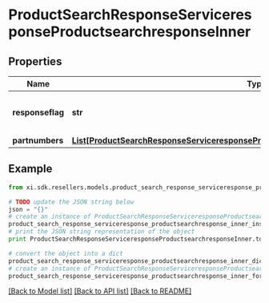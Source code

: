# ProductSearchResponseServiceresponseProductsearchresponseInner


## Properties

Name | Type | Description | Notes
------------ | ------------- | ------------- | -------------
**responseflag** | **str** | Number of records in the search result. | [optional] 
**partnumbers** | [**List[ProductSearchResponseServiceresponseProductsearchresponseInnerPartnumbersInner]**](ProductSearchResponseServiceresponseProductsearchresponseInnerPartnumbersInner.md) |  | [optional] 

## Example

```python
from xi.sdk.resellers.models.product_search_response_serviceresponse_productsearchresponse_inner import ProductSearchResponseServiceresponseProductsearchresponseInner

# TODO update the JSON string below
json = "{}"
# create an instance of ProductSearchResponseServiceresponseProductsearchresponseInner from a JSON string
product_search_response_serviceresponse_productsearchresponse_inner_instance = ProductSearchResponseServiceresponseProductsearchresponseInner.from_json(json)
# print the JSON string representation of the object
print ProductSearchResponseServiceresponseProductsearchresponseInner.to_json()

# convert the object into a dict
product_search_response_serviceresponse_productsearchresponse_inner_dict = product_search_response_serviceresponse_productsearchresponse_inner_instance.to_dict()
# create an instance of ProductSearchResponseServiceresponseProductsearchresponseInner from a dict
product_search_response_serviceresponse_productsearchresponse_inner_form_dict = product_search_response_serviceresponse_productsearchresponse_inner.from_dict(product_search_response_serviceresponse_productsearchresponse_inner_dict)
```
[[Back to Model list]](../README.md#documentation-for-models) [[Back to API list]](../README.md#documentation-for-api-endpoints) [[Back to README]](../README.md)


